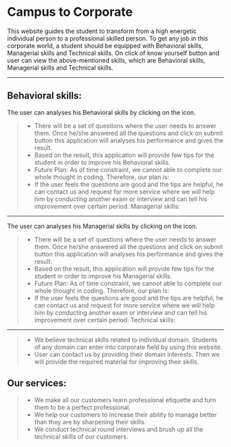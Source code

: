 Campus to Corporate
===================
This website guides the student to transform from a high energetic individual person to a professional skilled person. To get any job in this corporate world, a student should be equipped with Behavioral skills, Managerial skills and Technical skills. On click of know yourself button and user can view the above-mentioned skills, which are Behavioral skills, Managerial skills and Technical skills.

----------------------------------
Behavioral skills:
-------------------------
The user can analyses his Behavioral skills by clicking on the icon.
> - There will be a set of questions where the user needs to answer them. Once he/she answered all the questions and click on submit button this application will analyses his performance and gives the result.
>- Based on the result, this application will provide few tips for the student in order to improve his Behavioral skills. 
>- Future Plan: As of time constraint, we cannot able to complete our whole thought in coding. Therefore, our plan is:
>- If the user feels the questions are good and the tips are helpful, he can contact us and request for more service where we will help him by conducting another exam or interview and can tell his improvement over certain period. 
Managerial skills:
------------------------
 The user can analyses his Managerial skills by clicking on the icon.
>- There will be a set of questions where the user needs to answer them. Once he/she answered all the questions and click on submit button this application will analyses his performance and gives the result.
>- Based on the result, this application will provide few tips for the student in order to improve his Managerial skills. 
>- Future Plan: As of time constraint, we cannot able to complete our whole thought in coding. Therefore, our plan is:
>- If the user feels the questions are good and the tips are helpful, he can contact us and request for more service where we will help him by conducting another exam or interview and can tell his improvement over certain period.
Technical skills:
--------------------------
>- We believe technical skills related to individual domain. Students of any domain can enter into corporate field by using this website.
>- User can contact us by providing their domain interests. Then we will provide the required material for improving their skills.

Our services:
---------------------------
>- We make all our customers learn professional etiquette and turn them to be a perfect professional.
>- We help our customers to increase their ability to manage better than they are by sharpening their skills.
>- We conduct technical round interviews and brush up all the technical skills of our customers.

